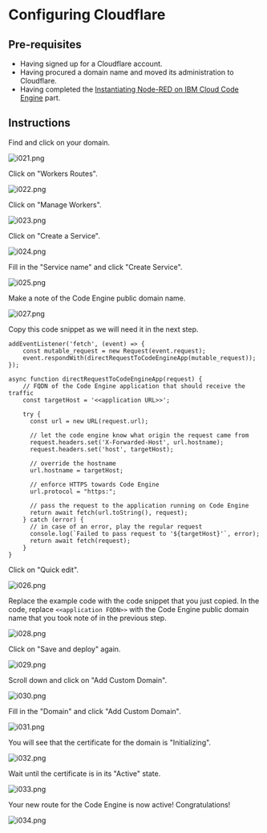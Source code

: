 # Configuring Cloudflare

## Pre-requisites
- Having signed up for a Cloudflare account.
- Having procured a domain name and moved its administration to Cloudflare.
- Having completed the [Instantiating Node-RED on IBM Cloud Code Engine](CE.md) part.

## Instructions

Find and click on your domain.

![i021.png](/images/i021.png)

Click on "Workers Routes".

![i022.png](/images/i022.png)

Click on "Manage Workers".

![i023.png](/images/i023.png)

Click on "Create a Service".

![i024.png](/images/i024.png)

Fill in the "Service name" and click "Create Service".

![i025.png](/images/i025.png)

Make a note of the Code Engine public domain name.

![i027.png](/images/i027.png)

Copy this code snippet as we will need it in the next step.

```
addEventListener('fetch', (event) => {
    const mutable_request = new Request(event.request);
    event.respondWith(directRequestToCodeEngineApp(mutable_request));
});
 
async function directRequestToCodeEngineApp(request) {
    // FQDN of the Code Engine application that should receive the traffic
    const targetHost = '<<application URL>>';
     
    try {
      const url = new URL(request.url);
 
      // let the code engine know what origin the request came from
      request.headers.set('X-Forwarded-Host', url.hostname);
      request.headers.set('host', targetHost);
 
      // override the hostname
      url.hostname = targetHost;
 
      // enforce HTTPS towards Code Engine
      url.protocol = "https:";
     
      // pass the request to the application running on Code Engine
      return await fetch(url.toString(), request);
    } catch (error) {
      // in case of an error, play the regular request
      console.log(`Failed to pass request to '${targetHost}'`, error);
      return await fetch(request);
    }
}
```

Click on "Quick edit".

![i026.png](/images/i026.png)

Replace the example code with the code snippet that you just copied. In the code, replace `<<application FQDN>>` with the Code Engine public domain name that you took note of in the previous step.

![i028.png](/images/i028.png)

Click on "Save and deploy" again.

![i029.png](/images/i029.png)

Scroll down and click on "Add Custom Domain".

![i030.png](/images/i030.png)

Fill in the "Domain" and click "Add Custom Domain".

![i031.png](/images/i031.png)

You will see that the certificate for the domain is "Initializing".

![i032.png](/images/i032.png)

Wait until the certificate is in its "Active" state.

![i033.png](/images/i033.png)

Your new route for the Code Engine is now active! Congratulations!

![i034.png](/images/i034.png)
